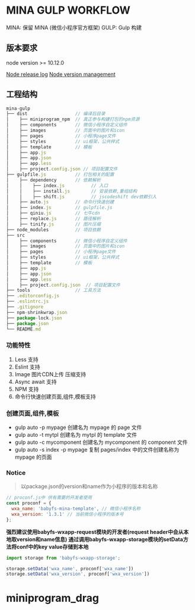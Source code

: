 # MINA GULP WORKFLOW

MINA: 保留 MINA (微信小程序官方框架)
GULP: Gulp 构建

## 版本要求

node version >= 10.12.0

[Node release log](https://nodejs.org/en/blog/release/v10.12.0/)
[Node version management](https://github.com/tj/n)

## 工程结构

```javascript
mina-gulp
├── dist                  // 编译后目录
│    ├── miniprogram_npm  // 真正参与构建打包的npm资源
│    ├── components       // 微信小程序自定义组件
│    ├── images           // 页面中的图片和icon
│    ├── pages            // 小程序page文件
│    ├── styles           // ui框架，公共样式
│    ├── template         // 模板
│    ├── app.js
│    ├── app.json
│    ├── app.less
│    ├── project.config.json // 项目配置文件
├── gulpfile.js           // 打包相关的配置
│    ├── dependency       // 依赖解析
│    │    ├── index.js          // 入口
│    │    ├── install.js        // 安装依赖,重组结构
│    │    ├── shift.js          // jscodeshift dev依赖引入
│    ├── auto.js          // 命令行快速创建
│    ├── index.js         // gulpfile.js
│    ├── qiniu.js         // 七牛cdn
│    ├── replace.js       // 路径解析
│    ├── tinify.js        // 图片压缩
├── node_modules          // 项目依赖
├── src
│    ├── components       // 微信小程序自定义组件
│    ├── images           // 页面中的图片和icon
│    ├── pages            // 小程序page文件
│    ├── styles           // ui框架，公共样式
│    ├── template         // 模板
│    ├── app.js
│    ├── app.json
│    ├── app.less
│    ├── project.config.json  // 项目配置文件
├── tools                 // 工具方法
├── .editorconfig.js
├── .eslintrc.js
├── .gitignore
├── npm-shrinkwrap.json
├── package-lock.json
├── package.json
└── README.md
```

### 功能特性

1. Less 支持
2. Eslint 支持
3. Image 图片CDN上传 压缩支持
4. Async await 支持
5. NPM 支持
6. 命令行快速创建页面,组件,模板支持

### 创建页面,组件,模板

- gulp auto -p mypage 创建名为 mypage 的 page 文件
- gulp auto -t mytpl 创建名为 mytpl 的 template 文件
- gulp auto -c mycomponent 创建名为 mycomponent 的 component 文件
- gulp auto -s index -p mypage 复制 pages/index 中的文件创建名称为 mypage 的页面


### Notice

> 以package.json的version和name作为小程序的版本和名称

```javascript
// proconf.js中 供有需要的开发者使用
const proconf = {
  wxa_name: 'babyfs-mina-template', // 微信小程序名称
  wxa_version: '1.3.1' // 当前微信小程序的版本号
};
```

__强烈建议使用babyfs-wxapp-request模块的开发者(request header中会从本地取version和name信息) 通过调用babyfs-wxapp-storage模块的setData方法将conf中的key value存储到本地__

```javascript
import storage from 'babyfs-wxapp-storage';

storage.setData('wxa_name', proconf['wxa_name'])
storage.setData('wxa_version', proconf['wxa_version'])

```

# miniprogram_drag
